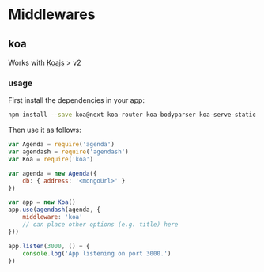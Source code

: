 # Middlewares
## koa
Works with [Koajs](https://github.com/koajs/koa) > v2
### usage
First install the dependencies in your app:
```bash
npm install --save koa@next koa-router koa-bodyparser koa-serve-static agenda
```
Then use it as follows:
```javascript
var Agenda = require('agenda')
var agendash = require('agendash')
var Koa = require('koa')

var agenda = new Agenda({
    db: { address: '<mongoUrl>' }
})

var app = new Koa()
app.use(agendash(agenda, {
    middleware: 'koa'
    // can place other options (e.g. title) here
}))

app.listen(3000, () = {
    console.log('App listening on port 3000.')
})
```
